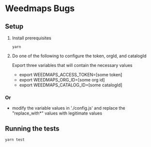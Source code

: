 # Weedmaps Bugs

## Setup

1. Install prerequisites

    ```
    yarn 
    ```
2. Do one of the following to configure the token, orgId, and catalogId

   Export three variables that will contain the necessary values

    * export WEEDMAPS_ACCESS_TOKEN=[some token]
    * export WEEDMAPS_ORG_ID=[some org id]
    * export WEEDMAPS_CATALOG_ID=[some catalogId]

### Or 

  * modify the variable values in './config.js' and replace the "replace_with*" values with legitimate values

## Running the tests

```
yarn test
```



